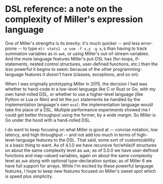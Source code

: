 <!---  PLEASE DO NOT EDIT DIRECTLY. EDIT THE .md.in FILE PLEASE. --->
# DSL reference: a note on the complexity of Miller's expression language

One of Miller's strengths is its brevity: it's much quicker -- and less error-prone -- to type `mlr stats1 -a sum -f x,y -g a,b` than having to track summation variables as in `awk`, or using Miller's out-of-stream variables. And the more language features Miller's put-DSL has (for-loops, if-statements, nested control structures, user-defined functions, etc.) then the *less* powerful it begins to seem: because of the other programming-language features it *doesn't* have (classes, exceptions, and so on).

When I was originally prototyping Miller in 2015, the decision I had was whether to hand-code in a low-level language like C or Rust or Go, with my own hand-rolled DSL, or whether to use a higher-level language (like Python or Lua or Nim) and let the `put` statements be handled by the implementation language's own `eval`: the implementation language would take the place of a DSL. Multiple performance experiments showed me I could get better throughput using the former, by a wide margin. So Miller is Go under the hood with a hand-rolled DSL.

I do want to keep focusing on what Miller is good at -- concise notation, low latency, and high throughput -- and not add too much in terms of high-level-language features to the DSL.  That said, some sort of customizability is a basic thing to want. As of 4.1.0 we have recursive for/while/if structures on about the same complexity level as `awk`; as of 5.0.0 we have user-defined functions and map-valued variables, again on about the same complexity level as `awk` along with optional type-declaration syntax; as of Miller 6 we have full support for arrays.  While I'm excited by these powerful language features, I hope to keep new features focused on Miller's sweet spot which is speed plus simplicity.

